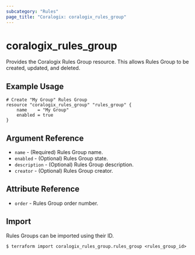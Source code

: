 ```yaml
---
subcategory: "Rules"
page_title: "Coralogix: coralogix_rules_group"
---
```


# coralogix_rules_group

Provides the Coralogix Rules Group resource. This allows Rules Group to be created, updated, and deleted.

## Example Usage

```hcl
# Create "My Group" Rules Group
resource "coralogix_rules_group" "rules_group" {
    name    = "My Group"
    enabled = true
}
```

## Argument Reference

* `name` - (Required) Rules Group name.
* `enabled` - (Optional) Rules Group state.
* `description` - (Optional) Rules Group description.
* `creator` - (Optional) Rules Group creator.

## Attribute Reference

* `order` - Rules Group order number.

## Import

Rules Groups can be imported using their ID.

```
$ terraform import coralogix_rules_group.rules_group <rules_group_id>
```